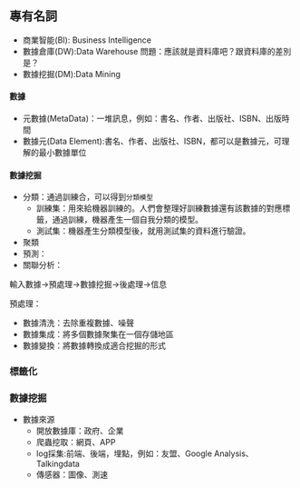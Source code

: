 

## 專有名詞

- 商業智能(BI): Business Intelligence
- 數據倉庫(DW):Data Warehouse 問題：應該就是資料庫吧？跟資料庫的差別是？
- 數據挖掘(DM):Data Mining

#### 數據

- 元數據(MetaData)：一堆訊息，例如：書名、作者、出版社、ISBN、出版時間
- 數據元(Data Element):書名、作者、出版社、ISBN，都可以是數據元，可理解的最小數據單位

#### 數據挖掘

- 分類：通過訓練合，可以得到`分類模型`
  - 訓練集：用來給機器訓練的。人們會整理好訓練數據還有該數據的對應標籤，通過訓練，機器產生一個自我分類的模型。
  - 測試集：機器產生分類模型後，就用測試集的資料進行驗證。
- 聚類
- 預測：
- 關聯分析：

輸入數據->預處理->數據挖掘->後處理->信息

預處理：
- 數據清洗：去除重複數據、噪聲
- 數據集成：將多個數據聚集在一個存儲地區
- 數據變換：將數據轉換成適合挖掘的形式

### 標籤化

### 數據挖掘

- 數據來源
  - 開放數據庫：政府、企業
  - 爬蟲挖取：網頁、APP
  - log採集:前端、後端，埋點，例如：友盟、Google Analysis、Talkingdata
  - 傳感器：圖像、測速